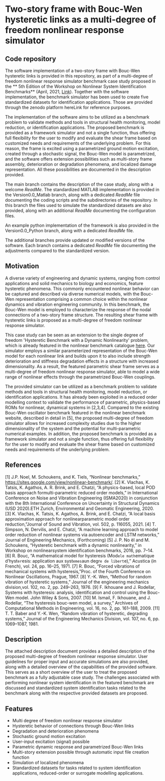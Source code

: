 # Two-story frame with Bouc-Wen hysteretic links as a multi-degree of freedom nonlinear response simulator

## Code repository
The software implementation of a two-story frame with Bouc-Wen hysteretic links is provided in this repository, as part of a multi-degree of freedom nonlinear response simulator benchmark case study proposed in the ** 5th Edition of the Workshop on Nonlinear System Identification Benchmarks** (April, 2021, [Link](https://sites.google.com/view/nonlinear-benchmark/benchmarks)). Together with the software implementation, the benchmark simulator has been used to create five standardized datasets for identification applications. Those are provided through the zenodo platform hereLink for reference purposes.

The implementation of the software aims to be utilized as a benchmark problem to validate methods and tools in structural health monitoring, model reduction, or identification applications. The proposed benchmark is provided as a framework simulator and not a single function, thus offering full flexibility for the user to modify and evaluate the shear frame based on customized needs and requirements of the underlying problem. For this reason, the frame is excited using a parametrized ground motion excitation, created through a stochastic signal, the Bouc-Wen model is parametrized, and the software offers extension possibilities such as multi-story frame assembly, deterioration or degradation phenomena, and localized damage representation. All these possibilities are documented in the description provided. 

The main branch contains the description of the case study, along with a welcome *ReadMe*.
The standardized MATLAB implementation is provided in the Version0.0_Matlab branch, along with a dedicated *ReadMe* file documenting the coding scripts and the subdirectories of the repository. In this branch the files used to simulate the standardized datasets are also provided, along with an additional *ReadMe* documenting the configuration files.

An example python implementation of the framework is also provided in the Version0.0_Python branch, along with a dedicated *ReadMe* file.

The additional branches provide updated or modified versions of the software. Each branch contains a dedicated *ReadMe* file documenting the adjustments compared to the standardized version.

## Motivation
A diverse variety of engineering and dynamic systems, ranging from control applications and solid mechanics to biology and economics, feature hysteretic phenomena. This commonly encountered nonlinear behavior can be captured and described via diverse numerical models, with the Bouc-Wen representation comprising a common choice within the nonlinear dynamics and vibration engineering community. In this benchmark, the Bouc-Wen model is employed to characterize the response of the nodal connections of a two-story frame structure. The resulting shear frame with hysteretic links is proposed as a multi-degree of freedom nonlinear response simulator.

This case study can be seen as an extension to the single degree of freedom 'Hysteretic Benchmark with a Dynamic Nonlinearity' problem, which is already featured in the nonlinear benchmark catalogue [here](https://sites.google.com/view/nonlinear-benchmark/). Our simulator employs a similar parameterized representation of the Bouc-Wen model for each nonlinear link and builds upon it to also include strength deterioration and stiffness degradation effects in a structure with increased dimensionality. As a result, the featured parametric shear frame serves as a multi-degree of freedom nonlinear response simulator, able to model a wide range of nonlinear effects through the parametrized Bouc-Wen couplings.

The provided simulator can be utilized as a benchmark problem to validate methods and tools in structural health monitoring, model reduction, or identification applications. It has already been exploited in a reduced order modelling context to validate the performance of parametric, physics-based ROMs for nonlinear, dynamical systems in [2,3,4]. 
Compared to the existing Bouc-Wen oscillator benchmark featured in the nonlinear benchmark website, described in detail in [5], the proposed multi-degree of freedom simulator allows for increased complexity studies due to the higher dimensionality of the system and the potential for multi-parametric numerical examples. In addition, the proposed benchmark is provided as a framework simulator and not a single function, thus offering full flexibility for the user to modify and evaluate the shear frame based on customized needs and requirements of the underlying problem.

## References
[1] J.P. Noel, M. Schoukens, and K. Tiels, “Nonlinear benchmarks,” https://sites.google.com/view/nonlinear-benchmark/.
[2] K. Vlachas, K. Tatsis, K. Agathos, A. R. Brink, and E. Chatzi, “A physics-based, local POD basis approach formulti-parametric reduced order models,” in International Conference on Noise and Vibration Engineering (ISMA2020) in conjunction with the 8th International Conference on Uncertainty in Structural Dynamics (USD 2020).ETH Zurich, Environmental and Geomatic Engineering, 2020.
[3] K. Vlachas, K. Tatsis, K. Agathos, A. Brink, and E. Chatzi, “A local basis approximation approach for nonlinearparametric model order reduction,”Journal of Sound and Vibration, vol. 502, p. 116055, 2021.
[4]  T. Simpson,  N. Dervilis,  and E. Chatzi,  “A machine learning approach to model order reduction of nonlinear systems via autoencoder and LSTM networks,” Journal of Engineering Mechanics, (Forthcoming)
[5] J. P. No ̈el and M. Schoukens, “Hysteretic benchmark with a dynamic nonlinearity,” in Workshop on nonlinearsystem identification benchmarks, 2016, pp. 7–14.
[6] R. Bouc, “A mathematical model for hysteresis (Mod`ele math`ematique d’hyst`er`esis: application aux syst`emes`aun degr`e de libert`e),” Acustica (in French), vol. 24, pp. 16–25, 1971.
[7] R. Bouc, “Forced vibrations of mechanical systems with hysteresis,”Proc. of the Fourth Conference on Nonlinear Oscillations, Prague, 1967.
[8] Y.-K. Wen, “Method for random vibration of hysteretic systems,” Journal of the engineering mechanics division,vol. 102, no. 2, pp. 249–263, 1976.
[9] F. Ikhouane and J. Rodellar, Systems with hysteresis: analysis, identification and control using the Bouc-Wen model.    John Wiley & Sons, 2007.
[10] M. Ismail, F. Ikhouane, and J. Rodellar, “The hysteresis bouc-wen model, a survey,” Archives of Computational Methods in Engineering, vol. 16, no. 2, pp. 161–188, 2009.
[11] T. T. Baber and Y.-K. Wen, “Random vibration of hysteretic, degrading systems,” Journal of the Engineering Mechanics Division, vol. 107, no. 6, pp. 1069–1087, 1981.

## Description
The attached description document provides a detailed description of the proposed multi-degree of freedom nonlinear response simulator. User guidelines for proper input and accurate simulations are also provided, along with a detailed overview of the capabilities of the provided software. This serves as a short overview of the user to treat the proposed benchmark as a fully adjustable case study. The challenges associated with performing nonlinear system identification in the featured benchmark are discussed and standardized system identification tasks related to the benchmark along with the respective provided datasets are proposed. 

## Features

* Multi degree of freedom nonlinear response simulator
* Hysteretic behavior of connections through Bouc-Wen links
* Degradation and deterioration phenomena
* Stochastic ground motion excitation
* User-input excitation (signal) possible
* Parametric dynamic response and parametrized Bouc-Wen links
* Multi-story extension possible through automatic input file creation function  
* Simulation of localized phenomena
* Standardized datasets for tasks related to system identification applications, reduced-order or surrogate modelling applications. 
